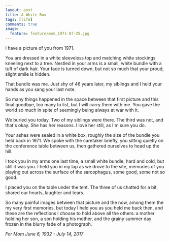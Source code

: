 ```yaml
---
layout: post
title: A White Box
tags: [life]
comments: true
image:
  feature: feature/mom_1971-07-25.jpg
---
```


I have a picture of you from 1971.

You are dressed in a white sleeveless top and matching white stockings kneeling next to a tree. Nestled in your arms is a small, white bundle with a tuft of dark hair. Your face is turned down, but not so much that your proud, slight smile is hidden.

That bundle was me. Just shy of 46 years later, my siblings and I held your hands as you sang your last note.

So many things happened in the space between that first picture and this final goodbye, too many to list, but I will carry them with me. You gave the world so much in spite of seemingly being always at war with it.

We buried you today. Two of my siblings were there. The third was not, and that's okay. She has her reasons. I love her still, as I'm sure you do.

Your ashes were sealed in a white box, roughly the size of the bundle you held back in 1971. We spoke with the caretaker briefly, you sitting quietly on the conference table between us, then gathered ourselves to head up the hill.

I took you in my arms one last time, a small white bundle, hard and cold, but still it was you. I held you in my lap as we drove to the site, memories of you playing out across the surface of the sarcophagus, some good, some not so good.

I placed you on the table under the tent. The three of us chatted for a bit, shared our hearts, laughter and tears.

So many painful images between that picture and the now, among them the my very first memories, but today I held you as you held me back then, and these are the reflections I choose to hold above all the others: a mother holding her son, a son holding his mother, and the grainy summer day frozen in the blurry fade of a photograph.

*For Mom*
*June 6, 1932 - July 14, 2017*
